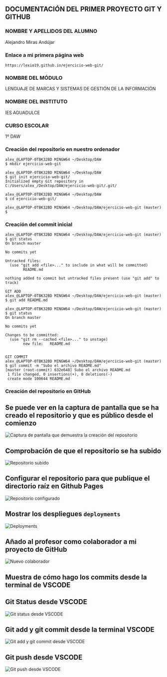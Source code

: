 ## DOCUMENTACIÓN DEL PRIMER PROYECTO GIT Y GITHUB

### NOMBRE Y APELLIDOS DEL ALUMNO
Alejandro Miras Andújar

### Enlace a mi primera página web
`https://lexio19.github.io/ejercicio-web-git/`

### NOMBRE DEL MÓDULO
LENGUAJE DE MARCAS Y SISTEMAS DE GESTIÓN DE LA INFORMACIÓN

### NOMBRE DEL INSTITUTO
IES AGUADULCE

### CURSO ESCOLAR
1º DAW

### Creación del repositorio en nuestro ordenador

~~~
alex_@LAPTOP-0TBK32BD MINGW64 ~/Desktop/DAW
$ mkdir ejercicio-web-git

alex_@LAPTOP-0TBK32BD MINGW64 ~/Desktop/DAW
$ git init ejercicio-web-git/
Initialized empty Git repository in C:/Users/alex_/Desktop/DAW/ejercicio-web-git/.git/

alex_@LAPTOP-0TBK32BD MINGW64 ~/Desktop/DAW
$ cd ejercicio-web-git/

alex_@LAPTOP-0TBK32BD MINGW64 ~/Desktop/DAW/ejercicio-web-git (master)
$

~~~

### Creación del commit inicial 
~~~
alex_@LAPTOP-0TBK32BD MINGW64 ~/Desktop/DAW/ejercicio-web-git (master)
$ git status
On branch master

No commits yet

Untracked files:
  (use "git add <file>..." to include in what will be committed)
        README.md

nothing added to commit but untracked files present (use "git add" to track)

GIT ADD
alex_@LAPTOP-0TBK32BD MINGW64 ~/Desktop/DAW/ejercicio-web-git (master)
$ git add README.md

alex_@LAPTOP-0TBK32BD MINGW64 ~/Desktop/DAW/ejercicio-web-git (master)
$ git status
On branch master

No commits yet

Changes to be committed:
  (use "git rm --cached <file>..." to unstage)
        new file:   README.md


GIT COMMIT
alex_@LAPTOP-0TBK32BD MINGW64 ~/Desktop/DAW/ejercicio-web-git (master)
$ git commit -m "Subo el archivo README.md"
[master (root-commit) 632e648] Subo el archivo README.md
 1 file changed, 0 insertions(+), 0 deletions(-)
 create mode 100644 README.md

~~~

### Creación del repositorio en GitHub

## Se puede ver en la captura de pantalla que se ha creado el repositorio y que es público desde el comienzo


![Captura de pantalla que demuestra la creación del repositorio](capturas-pantalla-primer-proyecto-GitHub/creación%20repositorio%20ejercicio%20web%20git.png)

## Comprobación de que el repositorio se ha subido

![Repositorio subido](capturas-pantalla-primer-proyecto-GitHub/comprobacion%20subido%20github.png)


## Configurar el repositorio para que publique el directorio raíz en Github Pages

![Repositorio configurado](capturas-pantalla-primer-proyecto-GitHub/repositorio%20configurado%20para%20que%20publique%20la%20carpeta%20master.png)


## Mostrar los despliegues `deployments`
![Deployments](capturas-pantalla-primer-proyecto-GitHub/deployments-github.png)


## Añado al profesor como colaborador a mi proyecto de GitHub

![Nuevo colaborador](capturas-pantalla-primer-proyecto-GitHub/Añado%20al%20profesor%20como%20colaborador.png)

## Muestra de cómo hago los commits desde la terminal de VSCODE

## Git Status desde VSCODE

![Git status desde VSCODE](capturas-pantalla-primer-proyecto-GitHub/git-status-desde-vscode.png)


## Git add y git commit desde la terminal VSCODE

![Git add y git commit desde VSCODE](capturas-pantalla-primer-proyecto-GitHub/git-add-y-gitt-commit-vscode.png)

## Git push desde VSCODE
![Git push desde VSCODE](capturas-pantalla-primer-proyecto-GitHub/git-push-desde-VSCODE.png)






